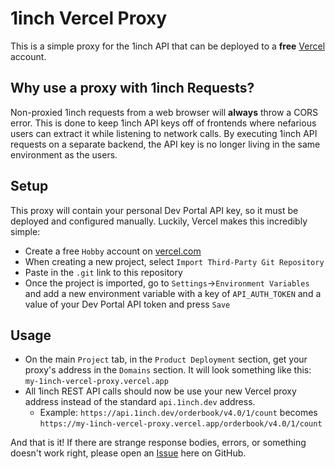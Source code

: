 # 1inch Vercel Proxy

This is a simple proxy for the 1inch API that can be deployed to a **free** [Vercel](https://vercel.com/) account.

## Why use a proxy with 1inch Requests?

Non-proxied 1inch requests from a web browser will **always** throw a CORS error. This is done to keep 1inch API keys off of frontends where nefarious users can extract it while listening to network calls. By executing 1inch API requests on a separate backend, the API key is no longer living in the same environment as the users.

## Setup

This proxy will contain your personal Dev Portal API key, so it must be deployed and configured manually. Luckily, Vercel makes this incredibly simple:

- Create a free `Hobby` account on [vercel.com](https://vercel.com/) 
- When creating a new project, select `Import Third-Party Git Repository` 
- Paste in the `.git` link to this repository
- Once the project is imported, go to `Settings`->`Environment Variables` and add a new environment variable with a key of `API_AUTH_TOKEN` and a value of your Dev Portal API token and press `Save`

## Usage

- On the main `Project` tab, in the `Product Deployment` section, get your proxy's address in the `Domains` section. It will look something like this: `my-1inch-vercel-proxy.vercel.app`
- All 1inch REST API calls should now be use your new Vercel proxy address instead of the standard `api.1inch.dev` address.
  - Example: `https://api.1inch.dev/orderbook/v4.0/1/count` becomes `https://my-1inch-vercel-proxy.vercel.app/orderbook/v4.0/1/count`

And that is it! If there are strange response bodies, errors, or something doesn't work right, please open an [Issue](https://github.com/Tanz0rz/1inch-vercel-proxy/issues) here on GitHub.
